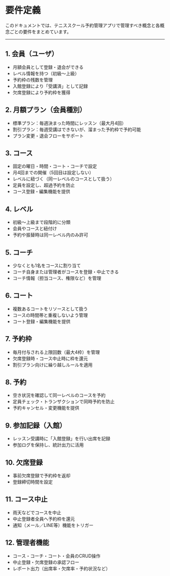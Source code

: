 # 要件定義

このドキュメントでは、テニススクール予約管理アプリで管理すべき概念と各概念ごとの要件をまとめています。

---

## 1. 会員（ユーザ）
- 月額会員として登録・退会ができる
- レベル情報を持つ（初級～上級）
- 予約枠の残数を管理
- 入館登録により「受講済」として記録
- 欠席登録により予約枠を獲得

## 2. 月額プラン（会員種別）
- 標準プラン：毎週決まった時間にレッスン（最大月4回）
- 割引プラン：毎週受講はできないが、溜まった予約枠で予約可能
- プラン変更・退会フローをサポート

## 3. コース
- 固定の曜日・時間・コート・コーチで設定
- 月4回までの開催（5回目は設定しない）
- レベルに紐づく（同一レベルのコースとして扱う）
- 定員を設定し、超過予約を防止
- コース登録・編集機能を提供

## 4. レベル
- 初級～上級まで段階的に分類
- 会員やコースと紐付け
- 予約や振替時は同一レベル内のみ許可

## 5. コーチ
- 少なくとも1名をコースに割り当て
- コーチ自身または管理者がコースを登録・中止できる
- コーチ情報（担当コース、権限など）を管理

## 6. コート
- 複数あるコートをリソースとして扱う
- コースの時間帯と重複しないよう管理
- コート登録・編集機能を提供

## 7. 予約枠
- 毎月付与される上限回数（最大4枠）を管理
- 欠席登録時・コース中止時に枠を還元
- 割引プラン向けに繰り越しルールを適用

## 8. 予約
- 空き状況を確認して同一レベルのコースを予約
- 定員チェック・トランザクションで同時予約を防止
- 予約キャンセル・変更機能を提供

## 9. 参加記録（入館）
- レッスン受講時に「入館登録」を行い出席を記録
- 参加ログを保持し、統計出力に活用

## 10. 欠席登録
- 事前欠席登録で予約枠を返却
- 登録締切時間を設定

## 11. コース中止
- 雨天などでコースを中止
- 中止登録者全員へ予約枠を還元
- 通知（メール／LINE等）機能をトリガー

## 12. 管理者機能
- コース・コーチ・コート・会員のCRUD操作
- 中止登録・欠席登録の承認フロー
- レポート出力（出席率・欠席率・予約状況など）

